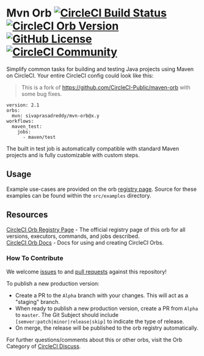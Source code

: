 # Mvn Orb [![CircleCI Build Status](https://circleci.com/gh/sivaprasadreddy/mvn-orb.svg?style=shield "CircleCI Build Status")](https://circleci.com/gh/sivaprasadreddy/mvn-orb) [![CircleCI Orb Version](https://badges.circleci.com/orbs/circleci/maven.svg)](https://circleci.com/orbs/registry/orb/circleci/maven) [![GitHub License](https://img.shields.io/badge/license-MIT-blue.svg)](https://raw.githubusercontent.com/sivaprasadreddy/mvn-orb/master/LICENSE) [![CircleCI Community](https://img.shields.io/badge/community-CircleCI%20Discuss-343434.svg)](https://discuss.circleci.com/c/ecosystem/orbs)
Simplify common tasks for building and testing Java projects using Maven on CircleCI. Your entire CircleCI config could look like this:

> This is a fork of https://github.com/CircleCI-Public/maven-orb with some bug fixes.

```
version: 2.1
orbs:
  mvn: sivaprasadreddy/mvn-orb@x.y
workflows:
  maven_test:
    jobs:
      - maven/test
```

The built in test job is automatically compatible with standard Maven projects and is fully customizable with custom steps.

## Usage

Example use-cases are provided on the orb [registry page](https://circleci.com/orbs/registry/orb/circleci/maven#usage-examples). Source for these examples can be found within the `src/examples` directory.


## Resources

[CircleCI Orb Registry Page](https://circleci.com/orbs/registry/orb/circleci/maven) - The official registry page of this orb for all versions, executors, commands, and jobs described.  
[CircleCI Orb Docs](https://circleci.com/docs/2.0/orb-intro/#section=configuration) - Docs for using and creating CircleCI Orbs.  

### How To Contribute

We welcome [issues](https://github.com/sivaprasadreddy/mvn-orb/issues) to and [pull requests](https://github.com/sivaprasadreddy/mvn-orb/pulls) against this repository!

To publish a new production version:
* Create a PR to the `Alpha` branch with your changes. This will act as a "staging" branch.
* When ready to publish a new production version, create a PR from `Alpha` to `master`. The Git Subject should include `[semver:patch|minor|release|skip]` to indicate the type of release.
* On merge, the release will be published to the orb registry automatically.

For further questions/comments about this or other orbs, visit the Orb Category of [CircleCI Discuss](https://discuss.circleci.com/c/orbs).
